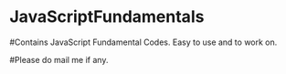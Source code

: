 # JavaScriptFundamentals
#Contains JavaScript Fundamental Codes. Easy to use and to work on.

#Please do mail me if any.

